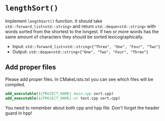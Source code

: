 # `lengthSort()`

Implement `lengthSort()` function. It should take `std::forward_list<std::string>` and return `std::deque<std::string>` with words sorted from the shortest to the longest. If two or more words has the same amount of characters they should be sorted lexicographically.

* Input: `std::forward_list<std::string>{"Three", "One", "Four", "Two"}`
* Output: `std::deque<std::string>{"One", "Two", "Four", "Three"}`

## Add proper files

Please add proper files. In CMakeLists.txt you can see which files will be compiled.

```cmake
add_executable(${PROJECT_NAME} main.cpp sort.cpp)
add_executable(${PROJECT_NAME}-ut test.cpp sort.cpp)
```

You need to remember about both cpp and hpp file. Don't forget the header guard in hpp!
